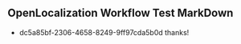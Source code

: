 ## OpenLocalization Workflow Test MarkDown
* dc5a85bf-2306-4658-8249-9ff97cda5b0d thanks!

<!--HONumber=Jul16_HO2-->


